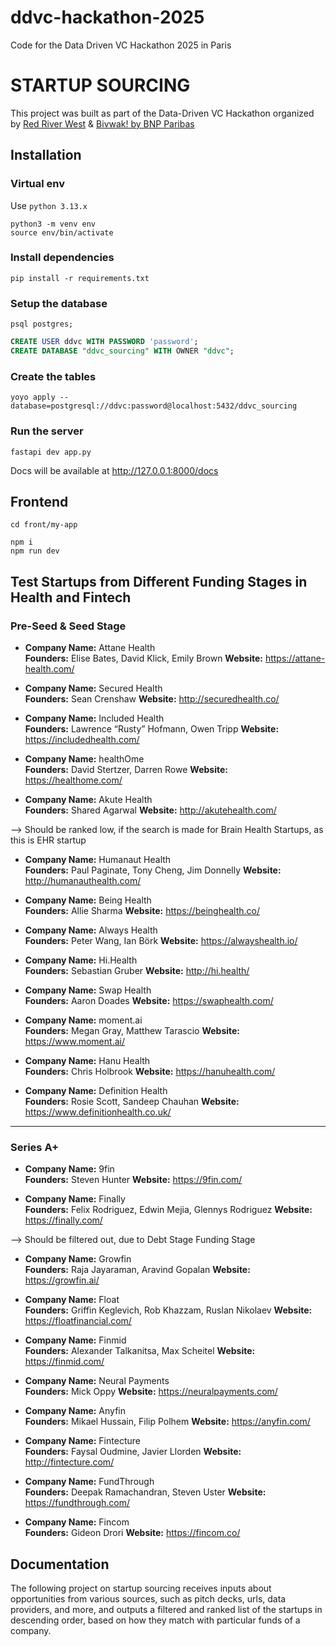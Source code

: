 # ddvc-hackathon-2025

Code for the Data Driven VC Hackathon 2025 in Paris

# STARTUP SOURCING

This project was built as part of the Data-Driven VC Hackathon organized
by [Red River West](https://redriverwest.com) & [Bivwak! by BNP Paribas](https://bivwak.bnpparibas/)

## Installation

### Virtual env

Use `python 3.13.x`

```
python3 -m venv env
source env/bin/activate
```

### Install dependencies

```
pip install -r requirements.txt
```

### Setup the database

```
psql postgres;
```

```sql
CREATE USER ddvc WITH PASSWORD 'password';
CREATE DATABASE "ddvc_sourcing" WITH OWNER "ddvc";
```

### Create the tables
```
yoyo apply --database=postgresql://ddvc:password@localhost:5432/ddvc_sourcing
```

### Run the server
```
fastapi dev app.py
```

Docs will be available at http://127.0.0.1:8000/docs


## Frontend
```
cd front/my-app

npm i
npm run dev
```

## Test Startups from Different Funding Stages in Health and Fintech
### Pre-Seed & Seed Stage

- **Company Name:** Attane Health  
  **Founders:** Elise Bates, David Klick, Emily Brown
  **Website:** https://attane-health.com/

- **Company Name:** Secured Health  
  **Founders:** Sean Crenshaw
  **Website:** http://securedhealth.co/
  
- **Company Name:** Included Health  
  **Founders:** Lawrence “Rusty” Hofmann, Owen Tripp
  **Website:** https://includedhealth.com/
  
- **Company Name:** healthOme  
  **Founders:** David Stertzer, Darren Rowe
  **Website:** https://healthome.com/
  
- **Company Name:** Akute Health  
  **Founders:** Shared Agarwal
  **Website:** http://akutehealth.com/
  
 --> Should be ranked low, if the search is made for Brain Health Startups, as this is EHR startup

- **Company Name:** Humanaut Health  
  **Founders:** Paul Paginate, Tony Cheng, Jim Donnelly
  **Website:** http://humanauthealth.com/


- **Company Name:** Being Health  
  **Founders:** Allie Sharma
  **Website:** https://beinghealth.co/
  
- **Company Name:** Always Health  
  **Founders:** Peter Wang, Ian Börk
  **Website:** https://alwayshealth.io/
  
- **Company Name:** Hi.Health  
  **Founders:** Sebastian Gruber
  **Website:** http://hi.health/
  
- **Company Name:** Swap Health  
  **Founders:** Aaron Doades
  **Website:** https://swaphealth.com/
  
- **Company Name:** moment.ai  
  **Founders:** Megan Gray, Matthew Tarascio
  **Website:** https://www.moment.ai/
  
- **Company Name:** Hanu Health  
  **Founders:** Chris Holbrook
  **Website:** https://hanuhealth.com/
  
- **Company Name:** Definition Health  
  **Founders:** Rosie Scott, Sandeep Chauhan
  **Website:** https://www.definitionhealth.co.uk/
  
---

### Series A+

- **Company Name:** 9fin  
  **Founders:** Steven Hunter
  **Website:** https://9fin.com/
  
- **Company Name:** Finally  
  **Founders:** Felix Rodriguez, Edwin Mejia, Glennys Rodriguez
  **Website:** https://finally.com/
  
 --> Should be filtered out, due to Debt Stage Funding Stage

- **Company Name:** Growfin  
  **Founders:** Raja Jayaraman, Aravind Gopalan
  **Website:** https://growfin.ai/

- **Company Name:** Float  
  **Founders:** Griffin Keglevich, Rob Khazzam, Ruslan Nikolaev
  **Website:** https://floatfinancial.com/
  
- **Company Name:** Finmid  
  **Founders:** Alexander Talkanitsa, Max Scheitel
  **Website:** https://finmid.com/
  
- **Company Name:** Neural Payments  
  **Founders:** Mick Oppy
  **Website:** https://neuralpayments.com/
  
- **Company Name:** Anyfin  
  **Founders:** Mikael Hussain, Filip Polhem
  **Website:** https://anyfin.com/
  
- **Company Name:** Fintecture  
  **Founders:** Faysal Oudmine, Javier Llorden
  **Website:** http://fintecture.com/
  
- **Company Name:** FundThrough  
  **Founders:** Deepak Ramachandran, Steven Uster
  **Website:** https://fundthrough.com/
  
- **Company Name:** Fincom  
  **Founders:** Gideon Drori
  **Website:** https://fincom.co/
  


## Documentation

The following project on startup sourcing receives inputs about opportunities from various sources, such as pitch decks,
urls, data providers, and more, and outputs a filtered and ranked list of the startups in descending order, based on how
they match with particular funds of a company.